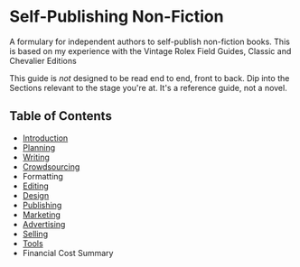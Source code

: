 
# Self-Publishing Non-Fiction

A formulary for independent authors to self-publish non-fiction books. This is based on my experience with the Vintage Rolex Field Guides, Classic and Chevalier Editions 

This guide is *not* designed to be read end to end, front to back. Dip into the Sections relevant to the stage you're at. It's a reference guide, not a novel.

## Table of Contents
* [Introduction](Introduction.md "The FAQ")
* [Planning](Planning.md)
* [Writing](Writing.md)
* [Crowdsourcing](Crowding.md)
* Formatting
* [Editing](Editing.md)
* [Design](Design.md)
* [Publishing](Publishing.md)
* [Marketing](Marketing.md)
* [Advertising](Advertising.md)
* [Selling](Selling.md)
* [Tools](Toolchain.md)
* Financial Cost Summary
